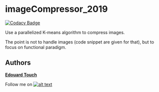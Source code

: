 # imageCompressor_2019

[![Codacy Badge](https://api.codacy.com/project/badge/Grade/33dabef24d544b798586dc7769a4691e)](https://app.codacy.com/manual/Eydou/imageCompressor_2019?utm_source=github.com&utm_medium=referral&utm_content=Eydou/imageCompressor_2019&utm_campaign=Badge_Grade_Dashboard)

Use a parallelized K-means algorithm to compress images.

The point is not to handle images (code snippet are given for that), but to focus on functional paradigm.

## Authors
 **[Edouard Touch](https://github.com/Eydou)**

[6.1]: http://i.imgur.com/0o48UoR.png (Follow me !)

[1]: https://github.com/Eydou

Follow me on [![alt text][6.1]][1]
